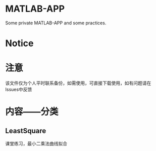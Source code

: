 # MATLAB-APP
Some private MATLAB-APP and some practices.

# Notice

# 注意
该文件仅为个人平时联系备份，如需使用，可直接下载使用，如有问题请在Issues中反馈

# 内容——分类
## LeastSquare
课堂练习，最小二乘法曲线拟合
